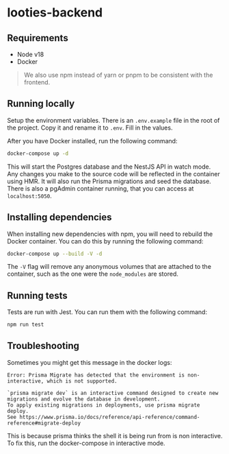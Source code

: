 # looties-backend

## Requirements

- Node v18
- Docker

> We also use npm instead of yarn or pnpm to be consistent with the frontend.

## Running locally

Setup the environment variables. There is an `.env.example` file in the root of the project. Copy it and rename it to `.env`. Fill in the values.

After you have Docker installed, run the following command:

```bash
docker-compose up -d
```

This will start the Postgres database and the NestJS API in watch mode. Any changes you make to the source code will be reflected in the container using HMR. It will also run the Prisma migrations and seed the database. There is also a pgAdmin container running, that you can access at `localhost:5050`.

## Installing dependencies

When installing new dependencies with npm, you will need to rebuild the Docker container. You can do this by running the following command:

```bash
docker-compose up --build -V -d
```

The `-V` flag will remove any anonymous volumes that are attached to the container, such as the one were the `node_modules` are stored.

## Running tests

Tests are run with Jest. You can run them with the following command:

```bash
npm run test
```

## Troubleshooting

Sometimes you might get this message in the docker logs:

```
Error: Prisma Migrate has detected that the environment is non-interactive, which is not supported.

`prisma migrate dev` is an interactive command designed to create new migrations and evolve the database in development.
To apply existing migrations in deployments, use prisma migrate deploy.
See https://www.prisma.io/docs/reference/api-reference/command-reference#migrate-deploy
```
This is because prisma thinks the shell it is being run from is non interactive. To fix this, run the docker-compose in interactive mode.